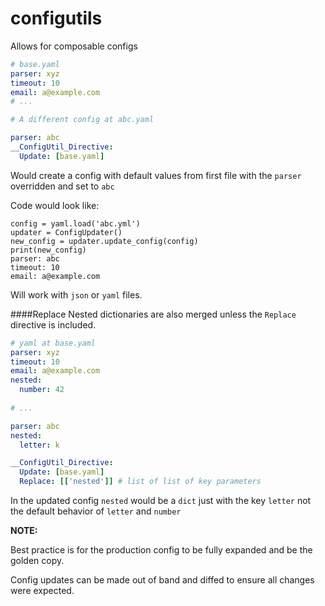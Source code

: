 # configutils

Allows for composable configs

```yaml
# base.yaml
parser: xyz
timeout: 10
email: a@example.com
# ... 

```

```yaml
# A different config at abc.yaml

parser: abc
__ConfigUtil_Directive:
  Update: [base.yaml] 
```

Would create a config with default values from first file with the ```parser``` overridden and set to ```abc```

Code would look like:
```
config = yaml.load('abc.yml')
updater = ConfigUpdater()
new_config = updater.update_config(config)
print(new_config)
parser: abc
timeout: 10
email: a@example.com

```

Will work with `json` or `yaml` files.



####Replace
Nested dictionaries are also merged unless the `Replace` directive is included.

```yaml
# yaml at base.yaml
parser: xyz
timeout: 10
email: a@example.com
nested:
  number: 42
    
# ... 

```

```yaml
parser: abc
nested:
  letter: k

__ConfigUtil_Directive:
  Update: [base.yaml]
  Replace: [['nested']] # list of list of key parameters 
```

In the updated config `nested` would be a `dict` just with the key `letter` not the default behavior of `letter` and `number`

**NOTE:**

Best practice is for the production config to be fully expanded and be the golden copy.

Config updates can be made out of band and diffed to ensure all changes were expected.

